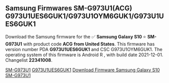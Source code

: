 <h2>Samsung Firmwares SM-G973U1(ACG) G973U1UES6GUK1/G973U1OYM6GUK1/G973U1UES6GUK1</h2>
Download the Samsung firmware for the ✅ <strong>Samsung Galaxy S10 </strong> ⭐ <strong>SM-G973U1</strong> with product code <strong>ACG</strong> <strong> from United States</strong>. This firmware has version number PDA <strong>G973U1UES6GUK1</strong> and CSC G973U1OYM6GUK1. The operating system of this firmware is Android R , with build date 2021-12-01. Changelist <strong>22341008</strong>.


[SM-G973U1](https://samfirm.shop/samsung/model/SM-G973U1)
[G973U1UES6GUK1](https://samfirm.shop/samsung/pda/G973U1UES6GUK1)
[Download Firmware Samsung Galaxy S10 SM-G973U1](https://samfirm.shop/samsung/firmware/479075)
